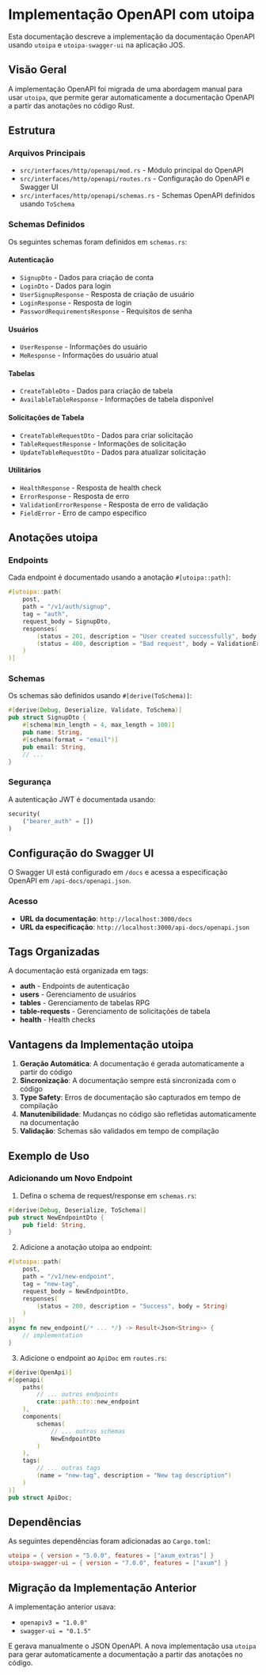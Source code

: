 # Implementação OpenAPI com utoipa

Esta documentação descreve a implementação da documentação OpenAPI usando `utoipa` e `utoipa-swagger-ui` na aplicação JOS.

## Visão Geral

A implementação OpenAPI foi migrada de uma abordagem manual para usar `utoipa`, que permite gerar automaticamente a documentação OpenAPI a partir das anotações no código Rust.

## Estrutura

### Arquivos Principais

- `src/interfaces/http/openapi/mod.rs` - Módulo principal do OpenAPI
- `src/interfaces/http/openapi/routes.rs` - Configuração do OpenAPI e Swagger UI
- `src/interfaces/http/openapi/schemas.rs` - Schemas OpenAPI definidos usando `ToSchema`

### Schemas Definidos

Os seguintes schemas foram definidos em `schemas.rs`:

#### Autenticação
- `SignupDto` - Dados para criação de conta
- `LoginDto` - Dados para login
- `UserSignupResponse` - Resposta de criação de usuário
- `LoginResponse` - Resposta de login
- `PasswordRequirementsResponse` - Requisitos de senha

#### Usuários
- `UserResponse` - Informações do usuário
- `MeResponse` - Informações do usuário atual

#### Tabelas
- `CreateTableDto` - Dados para criação de tabela
- `AvailableTableResponse` - Informações de tabela disponível

#### Solicitações de Tabela
- `CreateTableRequestDto` - Dados para criar solicitação
- `TableRequestResponse` - Informações de solicitação
- `UpdateTableRequestDto` - Dados para atualizar solicitação

#### Utilitários
- `HealthResponse` - Resposta de health check
- `ErrorResponse` - Resposta de erro
- `ValidationErrorResponse` - Resposta de erro de validação
- `FieldError` - Erro de campo específico

## Anotações utoipa

### Endpoints

Cada endpoint é documentado usando a anotação `#[utoipa::path]`:

```rust
#[utoipa::path(
    post,
    path = "/v1/auth/signup",
    tag = "auth",
    request_body = SignupDto,
    responses(
        (status = 201, description = "User created successfully", body = UserSignupResponse),
        (status = 400, description = "Bad request", body = ValidationErrorResponse)
    )
)]
```

### Schemas

Os schemas são definidos usando `#[derive(ToSchema)]`:

```rust
#[derive(Debug, Deserialize, Validate, ToSchema)]
pub struct SignupDto {
    #[schema(min_length = 4, max_length = 100)]
    pub name: String,
    #[schema(format = "email")]
    pub email: String,
    // ...
}
```

### Segurança

A autenticação JWT é documentada usando:

```rust
security(
    ("bearer_auth" = [])
)
```

## Configuração do Swagger UI

O Swagger UI está configurado em `/docs` e acessa a especificação OpenAPI em `/api-docs/openapi.json`.

### Acesso

- **URL da documentação**: `http://localhost:3000/docs`
- **URL da especificação**: `http://localhost:3000/api-docs/openapi.json`

## Tags Organizadas

A documentação está organizada em tags:

- **auth** - Endpoints de autenticação
- **users** - Gerenciamento de usuários
- **tables** - Gerenciamento de tabelas RPG
- **table-requests** - Gerenciamento de solicitações de tabela
- **health** - Health checks

## Vantagens da Implementação utoipa

1. **Geração Automática**: A documentação é gerada automaticamente a partir do código
2. **Sincronização**: A documentação sempre está sincronizada com o código
3. **Type Safety**: Erros de documentação são capturados em tempo de compilação
4. **Manutenibilidade**: Mudanças no código são refletidas automaticamente na documentação
5. **Validação**: Schemas são validados em tempo de compilação

## Exemplo de Uso

### Adicionando um Novo Endpoint

1. Defina o schema de request/response em `schemas.rs`:

```rust
#[derive(Debug, Deserialize, ToSchema)]
pub struct NewEndpointDto {
    pub field: String,
}
```

2. Adicione a anotação utoipa ao endpoint:

```rust
#[utoipa::path(
    post,
    path = "/v1/new-endpoint",
    tag = "new-tag",
    request_body = NewEndpointDto,
    responses(
        (status = 200, description = "Success", body = String)
    )
)]
async fn new_endpoint(/* ... */) -> Result<Json<String>> {
    // implementation
}
```

3. Adicione o endpoint ao `ApiDoc` em `routes.rs`:

```rust
#[derive(OpenApi)]
#[openapi(
    paths(
        // ... outros endpoints
        crate::path::to::new_endpoint
    ),
    components(
        schemas(
            // ... outros schemas
            NewEndpointDto
        )
    ),
    tags(
        // ... outras tags
        (name = "new-tag", description = "New tag description")
    )
)]
pub struct ApiDoc;
```

## Dependências

As seguintes dependências foram adicionadas ao `Cargo.toml`:

```toml
utoipa = { version = "5.0.0", features = ["axum_extras"] }
utoipa-swagger-ui = { version = "7.0.0", features = ["axum"] }
```

## Migração da Implementação Anterior

A implementação anterior usava:
- `openapiv3 = "1.0.0"`
- `swagger-ui = "0.1.5"`

E gerava manualmente o JSON OpenAPI. A nova implementação usa `utoipa` para gerar automaticamente a documentação a partir das anotações no código.
